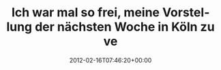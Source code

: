 ---
retweeted: false
source: <a href="http://itunes.apple.com/us/app/twitter/id409789998?mt=12" rel="nofollow">Twitter
  for Mac</a>
entities:
  hashtags: []
  symbols: []
  user_mentions: []
  urls:
  - url: http://t.co/EaScf1NQ
    expanded_url: http://g.images.memegenerator.net/instances/400x/14689270.jpg
    display_url: g.images.memegenerator.net/instances/400x…
    indices:
    - '79'
    - '99'
display_text_range:
- '0'
- '99'
favorite_count: '0'
id_str: '170051367883390976'
truncated: false
retweet_count: '0'
id: '170051367883390976'
possibly_sensitive: false
created_at: Thu Feb 16 07:46:20 +0000 2012
favorited: false
full_text: 'Ich war mal so frei, meine Vorstellung der nächsten Woche in Köln zu vermemen:'
lang: de
quote_url: http://g.images.memegenerator.net/instances/400x/14689270.jpg
tags:
- pesos/twitter
date: '2012-02-16T07:46:20+00:00'
src: https://twitter.com/bascht/status/170051367883390976
original_url: https://twitter.com/bascht/status/170051367883390976
type: twitter_tweet
text: 'Ich war mal so frei, meine Vorstellung der nächsten Woche in Köln zu vermemen:'
title: Ich war mal so frei, meine Vorstellung der nächsten Woche in Köln zu ve

---
